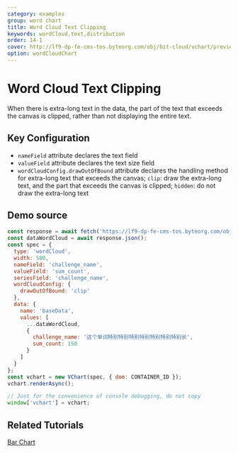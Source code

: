 ```yaml
---
category: examples
group: word chart
title: Word Cloud Text Clipping
keywords: wordCloud,text,distribution
order: 14-1
cover: http://lf9-dp-fe-cms-tos.byteorg.com/obj/bit-cloud/vchart/preview/word-cloud-chart/word-cloud-clip.png
option: wordCloudChart
---
```


# Word Cloud Text Clipping

When there is extra-long text in the data, the part of the text that exceeds the canvas is clipped, rather than not displaying the entire text.

## Key Configuration

- `nameField` attribute declares the text field
- `valueField` attribute declares the text size field
- `wordCloudConfig.drawOutOfBound` attribute declares the handling method for extra-long text that exceeds the canvas; `clip`: draw the extra-long text, and the part that exceeds the canvas is clipped; `hidden`: do not draw the extra-long text

## Demo source

```javascript livedemo
const response = await fetch('https://lf9-dp-fe-cms-tos.byteorg.com/obj/bit-cloud/data-wordcloud.json');
const dataWordCloud = await response.json();
const spec = {
  type: 'wordCloud',
  width: 500,
  nameField: 'challenge_name',
  valueField: 'sum_count',
  seriesField: 'challenge_name',
  wordCloudConfig: {
    drawOutOfBound: 'clip'
  },
  data: {
    name: 'baseData',
    values: [
      ...dataWordCloud,
      {
        challenge_name: '这个单词特别特别特别特别特别特别特别长',
        sum_count: 150
      }
    ]
  }
};
const vchart = new VChart(spec, { dom: CONTAINER_ID });
vchart.renderAsync();

// Just for the convenience of console debugging, do not copy
window['vchart'] = vchart;
```

## Related Tutorials

[Bar Chart](link)
